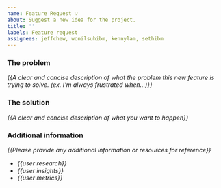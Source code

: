 ```yaml
---
name: Feature Request 💡
about: Suggest a new idea for the project.
title: ''
labels: Feature request
assignees: jeffchew, wonilsuhibm, kennylam, sethibm
---
```


<!-- replace _{{...}}_ with your own words -->

### The problem
_{{A clear and concise description of what the problem this new feature is trying to solve. (ex. I'm always frustrated when...)}}_

### The solution
_{{A clear and concise description of what you want to happen}}_

### Additional information
 _{{Please provide any additional information or resources for reference}}_
 - _{{user research}}_
 - _{{user insights}}_
 - _{{user metrics}}_
